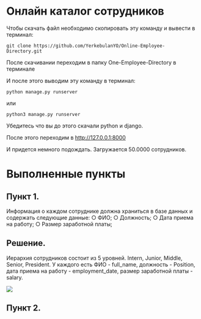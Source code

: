 # Онлайн каталог сотрудников

Чтобы скачать файл необходимо скопировать эту команду и вывести в терминал:

``` git clone https://github.com/YerkebulanYO/Online-Employee-Directory.git ```

После скачивании переходим в папку One-Employee-Directory в терминале

И после этого выводим эту команду в терминал:

``` python manage.py runserver ```

или

``` python3 manage.py runserver ```

Убедитесь что вы до этого скачали python и django.

После этого переходим в http://127.0.0.1:8000

И придется немного подождать. Загружается 50.0000 сотрудников. 

# Выполненные пункты

## Пункт 1. 
Информация о каждом сотруднике должна храниться в базе данных и содержать следующие данные:
○ ФИО;
○ Должность;
○ Дата приема на работу;
○ Размер заработной платы;

## Решение. 
Иерархия сотрудников состоит из 5 уровней. Intern, Junior, Middle, Senior, President. У каждого есть ФИО - full_name, должность - Position, дата приема на работу - employment_date, размер заработной платы - salary.

<img src="/photo/snimok.png" >

## Пункт 2.  

